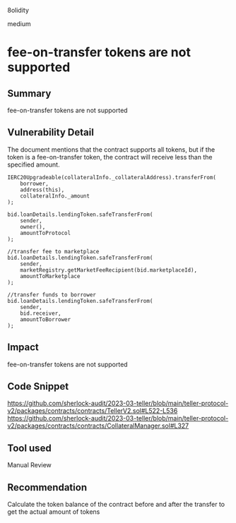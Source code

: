 8olidity

medium

# fee-on-transfer tokens are not supported

## Summary
fee-on-transfer tokens are not supported
## Vulnerability Detail
The document mentions that the contract supports all tokens, but if the token is a fee-on-transfer token, the contract will receive less than the specified amount.

```solidity
IERC20Upgradeable(collateralInfo._collateralAddress).transferFrom(
    borrower,
    address(this),
    collateralInfo._amount
);

bid.loanDetails.lendingToken.safeTransferFrom(
    sender,
    owner(),
    amountToProtocol
);

//transfer fee to marketplace
bid.loanDetails.lendingToken.safeTransferFrom(
    sender,
    marketRegistry.getMarketFeeRecipient(bid.marketplaceId),
    amountToMarketplace
);

//transfer funds to borrower
bid.loanDetails.lendingToken.safeTransferFrom(
    sender,
    bid.receiver,
    amountToBorrower
);
```
## Impact
fee-on-transfer tokens are not supported
## Code Snippet
https://github.com/sherlock-audit/2023-03-teller/blob/main/teller-protocol-v2/packages/contracts/contracts/TellerV2.sol#L522-L536
https://github.com/sherlock-audit/2023-03-teller/blob/main/teller-protocol-v2/packages/contracts/contracts/CollateralManager.sol#L327
## Tool used

Manual Review

## Recommendation
Calculate the token balance of the contract before and after the transfer to get the actual amount of tokens